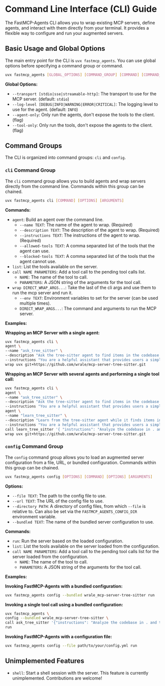 # Command Line Interface (CLI) Guide

The FastMCP-Agents CLI allows you to wrap existing MCP servers, define agents, and interact with them directly from your terminal. It provides a flexible way to configure and run your augmented servers.

## Basic Usage and Global Options

The main entry point for the CLI is `uvx fastmcp_agents`. You can use global options before specifying a command group or command.

```bash
uvx fastmcp_agents [GLOBAL_OPTIONS] [COMMAND_GROUP] [COMMAND] [COMMAND_OPTIONS] [ARGUMENTS]
```

**Global Options:**

*   `--transport [stdio|sse|streamable-http]`: The transport to use for the MCP server. (default: `stdio`)
*   `--log-level [DEBUG|INFO|WARNING|ERROR|CRITICAL]`: The logging level to use for the agent. (default: `INFO`)
*   `--agent-only`: Only run the agents, don't expose the tools to the client. (flag)
*   `--tool-only`: Only run the tools, don't expose the agents to the client. (flag)

## Command Groups

The CLI is organized into command groups: `cli` and `config`.

### `cli` Command Group

The `cli` command group allows you to build agents and wrap servers directly from the command line. Commands within this group can be chained.

```bash
uvx fastmcp_agents cli [COMMAND] [OPTIONS] [ARGUMENTS]
```

**Commands:**

*   `agent`: Build an agent over the command line.
    *   `--name TEXT`: The name of the agent to wrap. (Required)
    *   `--description TEXT`: The description of the agent to wrap. (Required)
    *   `--instructions TEXT`: The instructions of the agent to wrap. (Required)
    *   `--allowed-tools TEXT`: A comma separated list of the tools that the agent can use.
    *   `--blocked-tools TEXT`: A comma separated list of the tools that the agent cannot use.
*   `list`: List the tools available on the server.
*   `call NAME PARAMETERS`: Add a tool call to the pending tool calls list.
    *   `NAME`: The name of the tool to call.
    *   `PARAMETERS`: A JSON string of the arguments for the tool call.
*   `wrap DIRECT_WRAP_ARGS...`: Take the last of the cli args and use them to run the mcp server and run it.
    *   `--env TEXT`: Environment variables to set for the server (can be used multiple times).
    *   `DIRECT_WRAP_ARGS...`: The command and arguments to run the MCP server.

**Examples:**

**Wrapping an MCP Server with a single agent:**

```bash
uvx fastmcp_agents cli \
agent \
--name "ask_tree_sitter" \
--description "Ask the tree-sitter agent to find items in the codebase." \
--instructions "You are a helpful assistant that provides users a simple way to find items in their codebase." \
wrap uvx git+https://github.com/wrale/mcp-server-tree-sitter.git
```

**Wrapping an MCP Server with several agents and performing a single tool call:**

```bash
uvx fastmcp_agents cli \
agent \
--name "ask_tree_sitter" \
--description "Ask the tree-sitter agent to find items in the codebase." \
--instructions "You are a helpful assistant that provides users a simple way to find items in their codebase." \
agent \
--name "learn_tree_sitter" \
--description "Learn from the tree-sitter agent while it finds items in the codebase." \
--instructions "You are a helpful assistant that provides users a simple way to find items in their codebase. In addition to helping the user, you will thoroughly explain what tools you used and how you used them to solve the user's problem." \
call learn_tree_sitter '{ "instructions": "Analyze the codebase in . and tell me what you found." }' \
wrap uvx git+https://github.com/wrale/mcp-server-tree-sitter.git
```

### `config` Command Group

The `config` command group allows you to load an augmented server configuration from a file, URL, or bundled configuration. Commands within this group can be chained.

```bash
uvx fastmcp_agents config [OPTIONS] [COMMAND] [OPTIONS] [ARGUMENTS]
```

**Options:**

*   `--file TEXT`: The path to the config file to use.
*   `--url TEXT`: The URL of the config file to use.
*   `--directory PATH`: A directory of config files, from which `--file` is relative to. Can also be set via the `FASTMCP_AGENTS_CONFIG_DIR` environment variable.
*   `--bundled TEXT`: The name of the bundled server configuration to use.

**Commands:**

*   `run`: Run the server based on the loaded configuration.
*   `list`: List the tools available on the server loaded from the configuration.
*   `call NAME PARAMETERS`: Add a tool call to the pending tool calls list for the server loaded from the configuration.
    *   `NAME`: The name of the tool to call.
    *   `PARAMETERS`: A JSON string of the arguments for the tool call.

**Examples:**

**Invoking FastMCP-Agents with a bundled configuration:**

```bash
uvx fastmcp_agents config --bundled wrale_mcp-server-tree-sitter run
```

**Invoking a single tool call using a bundled configuration:**

```bash
uvx fastmcp_agents \
config --bundled wrale_mcp-server-tree-sitter \
call ask_tree_sitter '{"instructions": "Analyze the codebase in . and tell me what you found."}' \
run
```

**Invoking FastMCP-Agents with a configuration file:**

```bash
uvx fastmcp_agents config --file path/to/your/config.yml run
```

## Unimplemented Features

*   `shell`: Start a shell session with the server. This feature is currently unimplemented. Contributions are welcome!